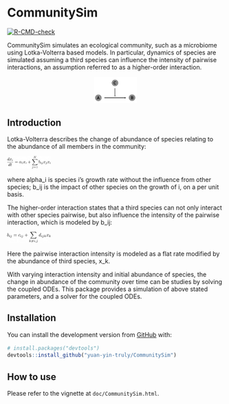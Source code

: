 
<!-- README.md is generated from README.Rmd. Please edit that file -->

# CommunitySim

<!-- badges: start -->

[![R-CMD-check](https://github.com/yuan-yin-truly/CommunitySim/workflows/R-CMD-check/badge.svg)](https://github.com/yuan-yin-truly/CommunitySim/actions)
<!-- badges: end -->

CommunitySim simulates an ecological community, such as a microbiome
using Lotka-Volterra based models. In particular, dynamics of species
are simulated assuming a third species can influence the intensity of
pairwise interactions, an assumption referred to as a higher-order
interaction.

<center>
<img src="man/figures/summar.png" style="width:20.0%" />
</center>

## Introduction

Lotka-Volterra describes the change of abundance of species relating to
the abundance of all members in the community:

<img src="man/figures/lv.png" style="width:20.0%" />

where alpha_i is species i’s growth rate without the influence from
other species; b_ij is the impact of other species on the growth of i,
on a per unit basis.

The higher-order interaction states that a third species can not only
interact with other species pairwise, but also influence the intensity
of the pairwise interaction, which is modeled by b_ij:

<img src="man/figures/glv.png" style="width:20.0%" />

Here the pairwise interaction intensity is modeled as a flat rate
modified by the abundance of third species, x_k.

With varying interaction intensity and initial abundance of species, the
change in abundance of the community over time can be studies by solving
the coupled ODEs. This package provides a simulation of above stated
parameters, and a solver for the coupled ODEs.

## Installation

You can install the development version from
[GitHub](https://github.com/) with:

``` r
# install.packages("devtools")
devtools::install_github("yuan-yin-truly/CommunitySim")
```

## How to use

Please refer to the vignette at `doc/CommunitySim.html`.
